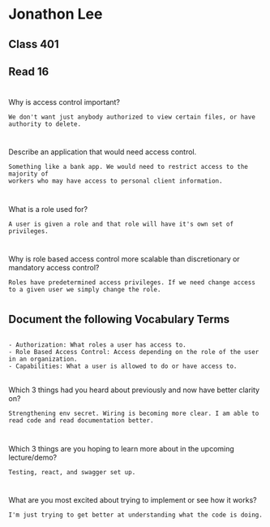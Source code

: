 # Jonathon Lee
## Class 401
## Read 16

#
Why is access control important?
```
We don't want just anybody authorized to view certain files, or have authority to delete.
```
# 
Describe an application that would need access control. 

```
Something like a bank app. We would need to restrict access to the majority of 
workers who may have access to personal client information.
```
#
What is a role used for?
```
A user is given a role and that role will have it's own set of privileges.
```
#
Why is role based access control more scalable than discretionary or mandatory access control? 
```
Roles have predetermined access privileges. If we need change access to a given user we simply change the role.
```
#

## Document the following Vocabulary Terms
```

- Authorization: What roles a user has access to.
- Role Based Access Control: Access depending on the role of the user in an organization.
- Capabilities: What a user is allowed to do or have access to.
```
</br>
Which 3 things had you heard about previously and now have better clarity on?

```
Strengthening env secret. Wiring is becoming more clear. I am able to read code and read documentation better.
```
#
Which 3 things are you hoping to learn more about in the upcoming lecture/demo?

```
Testing, react, and swagger set up.
```
#
What are you most excited about trying to implement or see how it works?

```
I'm just trying to get better at understanding what the code is doing.
```


